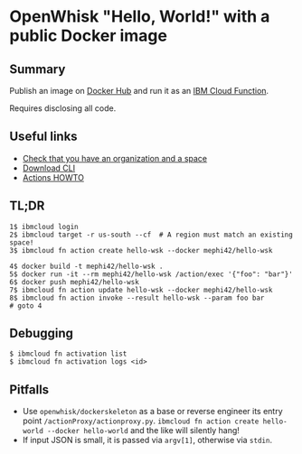 # OpenWhisk "Hello, World!" with a public Docker image

## Summary
Publish an image on [Docker Hub](https://hub.docker.com) and run it as an [IBM Cloud Function](https://console.bluemix.net/openwhisk).

Requires disclosing all code.

## Useful links
* [Check that you have an organization and a space](https://console.bluemix.net/account/organizations)
* [Download CLI](https://console.bluemix.net/docs/cli/reference/ibmcloud/download_cli.html#install_use)
* [Actions HOWTO](https://console.bluemix.net/docs/openwhisk/openwhisk_actions.html#creating-docker-actions)

## TL;DR
    1$ ibmcloud login
    2$ ibmcloud target -r us-south --cf  # A region must match an existing space!
    3$ ibmcloud fn action create hello-wsk --docker mephi42/hello-wsk

    4$ docker build -t mephi42/hello-wsk .
    5$ docker run -it --rm mephi42/hello-wsk /action/exec '{"foo": "bar"}'
    6$ docker push mephi42/hello-wsk
    7$ ibmcloud fn action update hello-wsk --docker mephi42/hello-wsk
    8$ ibmcloud fn action invoke --result hello-wsk --param foo bar
    # goto 4

## Debugging

    $ ibmcloud fn activation list
    $ ibmcloud fn activation logs <id>

## Pitfalls
* Use `openwhisk/dockerskeleton` as a base or reverse engineer its entry point `/actionProxy/actionproxy.py`.
  `ibmcloud fn action create hello-world --docker hello-world` and the like will silently hang!
* If input JSON is small, it is passed via `argv[1]`, otherwise via `stdin`.
